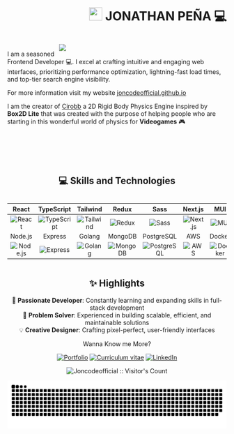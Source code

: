 <div align="right">

# <img src="https://raw.githubusercontent.com/MartinHeinz/MartinHeinz/master/wave.gif" width="30px" height="30px"> JONATHAN PEÑA 💻 

</div>

<br />

<img width="385" height="auto" align="right" src="/animation.gif">

I am a seasoned Frontend Developer 💻. I excel at crafting intuitive and engaging web interfaces, prioritizing performance optimization, lightning-fast load times, and top-tier search engine visibility.

For more information visit my website <a href="https://joncodeofficial.github.io" target="_blank" rel="noopener">joncodeofficial.github.io</a>

I am the creator of <a href="https://github.com/joncodeofficial/Cirobb" target="_blank" rel="noopener">Cirobb</a> a 2D Rigid Body Physics Engine inspired by **Box2D Lite** that was created with the purpose of helping people who are starting 
in this wonderful world of physics for **Videogames** 🎮

<br />

## 

<br />

<div align="center">
    
## 💻 Skills and Technologies 

<div style="overflow-x: auto;">
  
| React | TypeScript | Tailwind | Redux | Sass | Next.js | MUI | Figma |
|:---:|:---:|:---:|:---:|:---:|:---:|:---:|:---:|
| <img src="https://skillicons.dev/icons?i=react" width="32" height="32" alt="React"> | <img src="https://skillicons.dev/icons?i=typescript" width="32" height="32" alt="TypeScript"> | <img src="https://skillicons.dev/icons?i=tailwind" width="32" height="32" alt="Tailwind"> | <img src="https://skillicons.dev/icons?i=redux" width="32" height="32" alt="Redux"> | <img src="https://skillicons.dev/icons?i=sass" width="32" height="32" alt="Sass"> | <img src="https://skillicons.dev/icons?i=nextjs" width="32" height="32" alt="Next.js"> | <img src="https://skillicons.dev/icons?i=materialui" width="32" height="32" alt="MUI"> | <img src="https://skillicons.dev/icons?i=figma" width="32" height="32" alt="Figma"> |
| Node.js | Express | Golang | MongoDB | PostgreSQL | AWS | Docker | Git |
| <img src="https://skillicons.dev/icons?i=nodejs" width="32" height="32" alt="Node.js"> | <img src="https://skillicons.dev/icons?i=express" width="32" height="32" alt="Express"> | <img src="https://skillicons.dev/icons?i=go" width="32" height="32" alt="Golang"> | <img src="https://skillicons.dev/icons?i=mongodb" width="32" height="32" alt="MongoDB"> | <img src="https://skillicons.dev/icons?i=postgres" width="32" height="32" alt="PostgreSQL"> | <img src="https://skillicons.dev/icons?i=aws" width="32" height="32" alt="AWS"> | <img src="https://skillicons.dev/icons?i=docker" width="32" height="32" alt="Docker"> | <img src="https://skillicons.dev/icons?i=git" width="32" height="32" alt="Git"> |

</div>


## ✨ Highlights 
🚀 **Passionate Developer**: Constantly learning and expanding skills in full-stack development  
🔧 **Problem Solver**: Experienced in building scalable, efficient, and maintainable solutions  
💡 **Creative Designer**: Crafting pixel-perfect, user-friendly interfaces  

</div>

<p align="center">Wanna Know me More?</p>

<p align="center">
 
<a href="https://joncodeofficial.github.io/" target="_blank">
<img src="https://img.shields.io/badge/Portfolio-blue?style=for-the-badge&logo=html5&logoColor=orange" alt="Portfolio" /></a> 

<a href="https://joncodeofficial.github.io/CV" target="_blank">
<img src="https://img.shields.io/badge/curriculum-007EC6?logo=readdotcv&style=for-the-badge" alt="Curriculum vitae" /></a>  

<a href="https://www.linkedin.com/in/jonpeña" target="_blank">
<img src="https://img.shields.io/badge/LinkedIn-0077B5?style=for-the-badge&logo=linkedin&logoColor=white" alt="LinkedIn"/></a>
    
<p align="center"><img src="https://visitor-badge.laobi.icu/badge?page_id=joncodeofficial.joncodeofficial" alt="Joncodeofficial :: Visitor's Count" /></p>
    
</p>

<p align="center">
    <img src="https://raw.githubusercontent.com/platane/snk/output/github-contribution-grid-snake-dark.svg" alt="Snake Commit"/>
</p>
